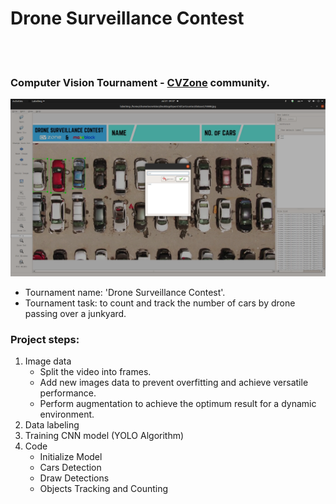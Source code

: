 # Drone Surveillance Contest

<p>
<br />
<br />
</p>

### Computer Vision Tournament - [CVZone](https://www.computervision.zone/) community.

![title](/github_images/labelimg.png)

* Tournament name:  'Drone Surveillance Contest'.
* Tournament task:   to count and track the number of cars by drone passing over a junkyard.

### Project steps:

1. Image data
   - Split the video into frames.
   - Add new images data to prevent overfitting and achieve versatile performance.
   - Perform augmentation to achieve the optimum result for a dynamic environment.
2. Data labeling
3. Training CNN model (YOLO Algorithm)
4. Code                
   - Initialize Model
   - Cars Detection
   - Draw Detections
   - Objects Tracking and Counting
  

